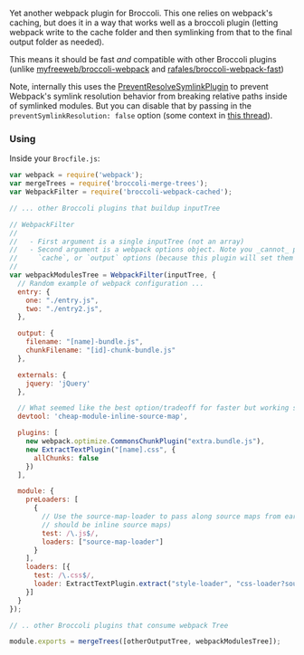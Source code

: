 
Yet another webpack plugin for Broccoli. This one relies on webpack's caching, but does it in a way that works well as a broccoli plugin (letting webpack write to the cache folder and then symlinking from that to the final output folder as needed).

This means it should be fast _and_ compatible with other Broccoli plugins (unlike [myfreeweb/broccoli-webpack](https://github.com/myfreeweb/broccoli-webpack) and [rafales/broccoli-webpack-fast](https://github.com/rafales/broccoli-webpack-fast))

Note, internally this uses the [PreventResolveSymlinkPlugin](./prevent-resolve-symlink-plugin.js) to prevent Webpack's symlink resolution behavior from breaking relative paths inside of symlinked modules. But you can disable that by passing in the `preventSymlinkResolution: false` option (some context in [this thread](https://github.com/webpack/webpack/issues/554#issuecomment-135797738)).

### Using

Inside your `Brocfile.js`:

```js
var webpack = require('webpack');
var mergeTrees = require('broccoli-merge-trees');
var WebpackFilter = require('broccoli-webpack-cached');

// ... other Broccoli plugins that buildup inputTree

// WebpackFilter
//
//   - First argument is a single inputTree (not an array)
//   - Second argument is a webpack options object. Note you _cannot_ pass the `context`,
//     `cache`, or `output` options (because this plugin will set them for you).
//
var webpackModulesTree = WebpackFilter(inputTree, {
  // Random example of webpack configuration ...
  entry: {
    one: "./entry.js",
    two: "./entry2.js",
  },

  output: {
    filename: "[name]-bundle.js",
    chunkFilename: "[id]-chunk-bundle.js"
  },

  externals: {
    jquery: 'jQuery'
  },

  // What seemed like the best option/tradeoff for faster but working source maps (at least for me)
  devtool: 'cheap-module-inline-source-map',

  plugins: [
    new webpack.optimize.CommonsChunkPlugin("extra.bundle.js"),
    new ExtractTextPlugin("[name].css", {
      allChunks: false
    })
  ],

  module: {
    preLoaders: [
      {
        // Use the source-map-loader to pass along source maps from earlier Broccoli plugins (they
        // should be inline source maps)
        test: /\.js$/,
        loaders: ["source-map-loader"]
      }
    ],
    loaders: [{
      test: /\.css$/,
      loader: ExtractTextPlugin.extract("style-loader", "css-loader?sourceMap")
    }]
  }
});

// .. other Broccoli plugins that consume webpack Tree

module.exports = mergeTrees([otherOutputTree, webpackModulesTree]);

```
